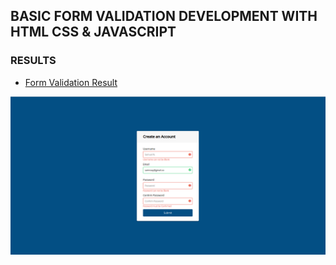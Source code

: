 ## BASIC FORM VALIDATION DEVELOPMENT WITH HTML CSS & JAVASCRIPT

### RESULTS

- [Form Validation Result](screenshoot/formvalidation.png)

![FORM VALIDATION](screenshoot/formvalidation.png)

